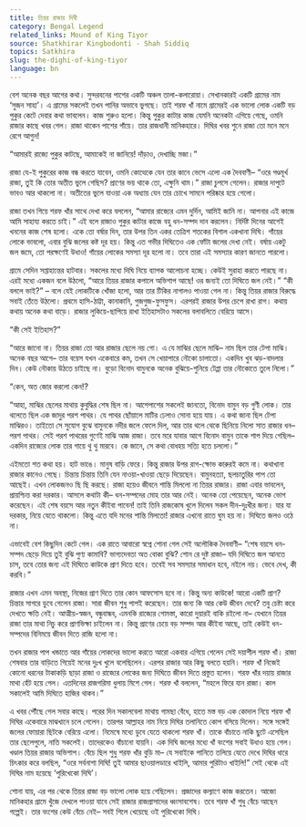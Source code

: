 ```yaml
---
title: তিয়র রাজার দিঘী
category: Bengal Legend
related_links: Mound of King Tiyor
source: Shatkhirar Kingbodonti - Shah Siddiq
topics: Satkhira
slug: the-dighi-of-king-tiyor
language: bn
---
```


বেশ অনেক বছর আগের কথা। সুন্দরবনের পাশের একটি অঞ্চল তালা-কলারোয়া। সেখানকারই একটি গ্রামের নাম ‘সুজন সাহা’। এ গ্রামের সকলেই তখন পানির অভাবে ভুগছে। তাই শরফ খাঁ নামে গ্রামেরই এক ভালো লোক একটি বড় পুকুর কেটে দেবার কথা ভাবলেন। কাজ শুরুও হলো। কিন্তু পুকুর কাটার কাজ যেমনি অনেকটা এগিয়ে গেছে, ওমনি রাজার কাছে খবর গেল। রাজা থাকেন পাশের গাঁয়ে। তার রাজধানী মানিকহারে। দিঘির খবর শুনে রাজা তো মনে মনে রেগে আগুন!

“আমারই রাজ্যে পুকুর কাটছে, আমাকেই না জানিয়ে! দাঁড়াও, দেখাচ্ছি মজা।”

রাজা যে-ই পুকুরের কাজ বন্ধ করতে যাবেন, ওমনি কোত্থেকে যেন তার কানে ভেসে এলো এক দৈববাণী– “ওরে গণ্ডমূর্খ রাজা, তুই কি তোর অতীত ভুলে গেছিস? প্রাণের ভয় থাকে তো, এক্ষুনি থাম।” রাজা চুপসে গেলেন। রাজার দাপুটে ভাবও আর থাকলো না। অতীতের ভুলে যাওয়া এক অধ্যায় যেন তার চোখে সামনে পরিষ্কার হয়ে গেলো।

রাজা তখন গিয়ে শরফ খাঁর সাথে দেখা করে বললেন, “আমার রাজ্যের এমন দুর্দিন, আমিই জানি না। আপনার এই কাজে আমি সাহায্য করতে চাই।” এই বলে রাজাও পুকুর কাটার কাজে বহু ধন-সম্পদ দান করলেন। নির্দিষ্ট দিনের আগেই খননের কাজ শেষ হলো। একে তো বর্ষার দিন, তার উপর তিন একর তেত্রিশ শতকের বিশাল একখানা দিঘি। গাঁয়ের লোকে ভাবলো, এবার বুঝি জলের কষ্ট দূর হয়। কিন্তু এত গভীর দিঘিতেও এক ফোঁটা জলের দেখা নেই। বর্ষায় একটু জল জমে, তো পরক্ষণেই উধাও! গাঁয়ের লোকের সমস্যা দূর হলো না। তবে তারা এই সমস্যার কারণ জানতে পারলো।

গ্রামে সেদিন সপ্তাহান্তের হাটবার। সকলের মধ্যে দিঘি নিয়ে ব্যাপক আলোচনা হচ্ছে। কেউই সুরাহা করতে পারছে না। এরই মধ্যে একজন বলে উঠলো, “আরে তিয়র রাজার কপালে অভিশাপ আছে! ওর জন্যই তো দিঘিতে জল নেই।” “কী বললে ভাই?” – বলে যেই লোকটিকে খোঁজা হলো, আর তার টিকির নাগালও পাওয়া গেল না। কিন্তু তিয়র রাজার বিরুদ্ধে সবাই তেঁতে উঠলো। প্রথমে হাসি-ঠাট্টা, কানাকানি, গুজগুজ-ফুসফুস। এরপরই রাজার উপর চেপে রাখা রাগ। কথায় কথায় অনেক কথা বাড়ে। রাজার লুকিয়ে-ছাপিয়ে রাখা ইতিহাসটাও সকলের বলাবলিতে বেরিয়ে আসে।

“কী সেই ইতিহাস?”

“আরে জানো না। তিয়র রাজা তো আর রাজার ছেলে নয় গো। এ যে মাঝির ছেলে মাঝি– নাম ছিল তার টেপা মাঝি। অনেক বছর আগে– তার বয়েস যখন একেবারে কম, তখন সে খেয়াপারে নৌকো চালাতো। একদিন খুব ঝড়-বাদলার দিন। কেউ নৌকায় উঠতে চাইছে না। বুড়ো বিনোদ বামুনকে অনেক বুঝিয়ে-শুনিয়ে টেপ্পা তার নৌকোতে তুলে নিলো।”

“কেন, অত জোর করলো কেন!?

“আহা, মাঝির ছেলের মাথায় কুবুদ্ধির শেষ ছিল না। আশেপাশের সকলেই জানতো, বিনোদ বামুন বড় গুণী লোক। তার থলেতে ছিল এক জাদুর পরশ পাথর। যে পাথর ছোঁয়ালে মাটির ঢেলাও সোনা হয়ে যায়। এ কথা জানা ছিল টেপা মাঝিরও। তাইতো সে সুযোগ বুঝে বামুনকে নদীর জলে ফেলে দিল, আর তার থলে থেকে ছিনিয়ে নিলো সাত রাজার ধন– পরশ পাথর। সেই পরশ পাথরের গুণেই মাঝি আজ রাজা। তবে মরে যাবার আগে বিনোদ বামুন তাকে শাপ দিয়ে গেছিল– একদিন রাজ্যের লোক তার গায়ে থু থু মারবে। কে জানে, সে কথা বোধহয় সত্যি হতে চললো।”

এইমতো শত কথা হয়। হাট ভাঙে। মানুষ বাড়ি ফেরে। কিন্তু রাজার উপর রাগ-ক্ষোভ কারুরই কমে না। কথাখানা রাজার কানেও গেছে। চিন্তায় চিন্তায় তিনি যেন নাওয়া-খাওয়া ছেড়ে দিয়েছেন। বামুনহত্যা, ছলচাতুরির পাপ তো আছেই। এখন লোকজনও ছি ছি করছে। রাজা হয়েও জীবনে শান্তি মিললো না তিয়র রাজার। রাজা এবার ভাবলেন, প্রায়শ্চিত্ত করা দরকার। আসলে কথাটা কী– ধন-সম্পদের মোহ তার আর নেই। অনেক তো পেয়েছেন, অনেক ভোগ করেছেন। এই শেষ বয়সে আর নতুন কীইবা পাবেন! তাই তিনি রাজকোষ খুলে দিলেন সকল দীন-দুঃখীর জন্য। যার যা দরকার, নিয়ে যেতে থাকলো। কিন্তু এতে যদি মনের শান্তি মিলতো! রাজার এখনো রাতে ঘুম হয় না। দিঘিতে জলও ওঠে না।

এভাবেই বেশ কিছুদিন কেটে গেল। এক রাতে আবারো স্বপ্নে শোনা গেল সেই অলৌকিক দৈববাণী– “শেষ বয়সে ধন-সম্পদ ছেড়ে দিয়ে তুই বুঝি পুণ্য কামাবি? ভাগ্যদেবতা অত বোকা বুঝি? শোন রে দুষ্ট রাজা– যদি দিঘিতে জল আনতে চাস, তবে তোর জন্য এই দিঘিতে কাউকে প্রাণ দিতে হবে। তবেই সব সমস্যার সমাধান হবে, নইলে নয়। ভেবে দেখ, কী করবি।”

রাজার এখন এমন অবস্থা, নিজের প্রাণ দিতে তার কোন আফসোস হবে না। কিন্তু অন্য কাউকে! আরো একটি প্রাণ? চিন্তার সাগরে ডুবে গেলেন রাজা। সারা জীবন শুধু পাপই করেছেন। তার জন্য কি আর কেউ জীবন দেবে? তবু চেষ্টা করে দেখতে ক্ষতি নেই। আত্মীয়-স্বজন, বন্ধুবান্ধব, এমনকি রাজ্যের গোমস্তা, কারো দুয়ারই বাকি রইলো না– যেখানে তিয়র রাজা তার মাথা নিচু করে প্রাণভিক্ষা চাইলেন না। কিন্তু প্রাণের চেয়ে বড় সম্পদ আর কীইবা আছে, তাই কেউই ধন-সম্পদের বিনিময়ে জীবন দিতে রাজি হলো না।

তখন রাজার পাপ খন্ডাতে আর গাঁয়ের লোকদের ভালো করতে আরো একবার এগিয়ে গেলেন সেই দয়াশীল শরফ খাঁ। রাজা শেষবার তার বাড়িতে গিয়েই মনের দুঃখ খুলে বলেছিলেন। এরপর রাজার আর কিছু বলতে হয়নি। শরফ খাঁ নিজেই কোনো ধরনের টাকাকড়ি ছাড়া রাজা ও রাজ্যের লোকের জন্য দিঘিতে জীবন দিতে প্রস্তুত হলেন। শরফ খাঁর দয়ায় রাজার মাথা হেঁট হয়ে গেল। এতদিনের রাজগরিমা ধুলায় মিশে গেল। শরফ খাঁ বললেন, “মহলে ফিরে যান রাজা। কাল সকালেই আমি দিঘিতে হাজির থাকব।”

এ খবর পৌঁছে গেল সবার কাছে। পরের দিন সকালবেলা মাথায় গামছা বেঁধে, হাতে মস্ত বড় এক কোদাল নিয়ে শরফ খাঁ দিঘির একেবারে মাঝখানে চলে গেলেন। তারপর আল্লাহর নাম নিয়ে দিঘির তলানিতে কোপ বসিয়ে দিলেন। সঙ্গে সঙ্গেই জলের ফোয়ারা ছিটকে বেরিয়ে এলো। নিমেষে মধ্যে ডুবে যেতে থাকলো শরফ খাঁ। তাকে বাঁচাতে নাকি ছুটে এসেছিল তার ছেলেপুলে, নাতি সকলেই। তাদেরকেও বাঁচানো যায়নি। এক দিঘি জলের মধ্যে খাঁ বংশের সবাই উধাও হয়ে গেল। খণ্ডাল তিয়র রাজার অভিশাপ। বেঁচে ছিল শুধু শরফ খাঁর বুড়ি মা– যে সবাইকে পানিতে তলিয়ে যেতে দেখে দিঘির ধারে চিৎকার করে বলছিল, “ওরে সর্বনাশা দিঘি! তুই আমার ছাওয়ালডারে খাইলি, আমার পুরিটাও খাইলি!” সেই থেকে এই দিঘির নাম হয়েছে ‘পুরিখেকো দিঘি’।

শোনা যায়, এর পর থেকে তিয়র রাজা বড় ভালো লোক হয়ে গেছিলেন। প্রজাদের কল্যাণে কাজ করতেন। আজো মানিকহার গ্রামে খুঁজে দেখলে পাওয়া যাবে সেই রাজার রাজপ্রাসাদের ধ্বংসাবশেষ। তবে শরফ খাঁ শুধু বেঁচে আছেন গল্পেই। তার বংশের কেউ বেঁচে নেই– সবই গিলে খেয়েছে ওই পুরিখেকো দিঘি।
